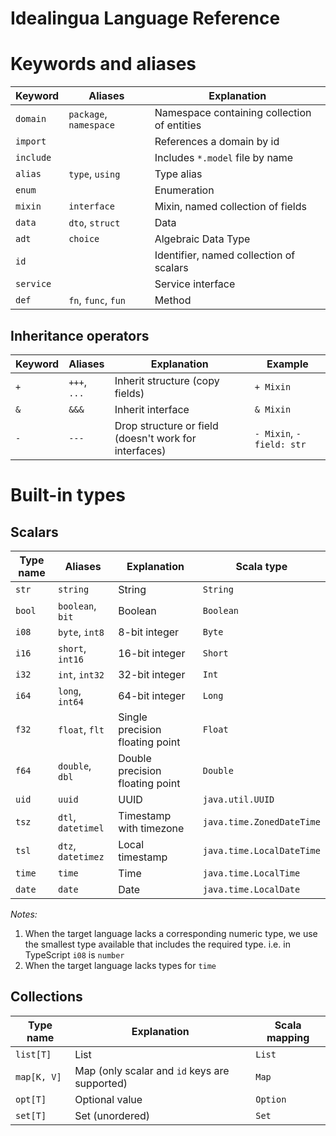 Idealingua Language Reference
==================

# Keywords and aliases

Keyword     | Aliases                | Explanation                                 |
------------| ---------------------- | ------------------------------------------- |
`domain`    | `package`, `namespace` | Namespace containing collection of entities |
`import`    |                        | References a domain by id                   |
`include`   |                        | Includes `*.model` file by name             |
`alias`     | `type`, `using`        | Type alias                                  |
`enum`      |                        | Enumeration                                 |
`mixin`     | `interface`            | Mixin, named collection of fields           |
`data`      | `dto`, `struct`        | Data                                        |
`adt`       | `choice`               | Algebraic Data Type                         |
`id`        |                        | Identifier, named collection of scalars     |
`service`   |                        | Service interface                           |
`def`       | `fn`, `func`, `fun`    | Method                                      |

## Inheritance operators

Keyword     | Aliases                | Explanation                                           | Example                       |  
------------| ---------------------- | ----------------------------------------------------- | ------------------------------|
`+`         | `+++`, `...`           | Inherit structure (copy fields)                       | `+ Mixin`                     |
`&`         | `&&&`                  | Inherit interface                                     | `& Mixin`                     | 
`-`         | `---`                  | Drop structure or field (doesn't work for interfaces) | `- Mixin`, `- field: str`     |

# Built-in types

## Scalars

Type name   | Aliases                | Explanation                                 | Scala type                   |
------------| ---------------------- | ------------------------------------------- | -----------------------------|
`str`       | `string`               | String                                      | `String`                     |
`bool`      | `boolean`, `bit`       | Boolean                                     | `Boolean`                    |
`i08`       | `byte`, `int8`         | 8-bit integer                               | `Byte`                       |
`i16`       | `short`, `int16`       | 16-bit integer                              | `Short`                      |
`i32`       | `int`, `int32`         | 32-bit integer                              | `Int`                        |
`i64`       | `long`, `int64`        | 64-bit integer                              | `Long`                       |
`f32`       | `float`, `flt`         | Single precision floating point             | `Float`                      |
`f64`       | `double`, `dbl`        | Double precision floating point             | `Double`                     |
`uid`       | `uuid`                 | UUID                                        | `java.util.UUID`             |
`tsz`       | `dtl`, `datetimel`     | Timestamp with timezone                     | `java.time.ZonedDateTime`    |
`tsl`       | `dtz`, `datetimez`     | Local timestamp                             | `java.time.LocalDateTime`    |
`time`      | `time`                 | Time                                        | `java.time.LocalTime`        |
`date`      | `date`                 | Date                                        | `java.time.LocalDate`        |

*Notes:*

1. When the target language lacks a corresponding numeric type, we use the smallest type available that includes the required type. i.e. in TypeScript `i08` is `number`
2. When the target language lacks types for `time`

## Collections

Type name    | Explanation                                          | Scala mapping  | 
------------ | ---------------------------------------------------- | -------------- |
`list[T]`    | List                                                 | `List`         |
`map[K, V]`  | Map (only scalar and `id` keys are supported)        | `Map`          |
`opt[T]`     | Optional value                                       | `Option`       |
`set[T]`     | Set (unordered)                                      | `Set`          |
